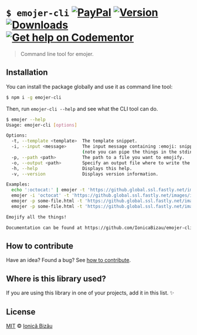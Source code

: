 # `$ emojer-cli` [![PayPal](https://img.shields.io/badge/%24-paypal-f39c12.svg)][paypal-donations] [![Version](https://img.shields.io/npm/v/emojer-cli.svg)](https://www.npmjs.com/package/emojer-cli) [![Downloads](https://img.shields.io/npm/dt/emojer-cli.svg)](https://www.npmjs.com/package/emojer-cli) [![Get help on Codementor](https://cdn.codementor.io/badges/get_help_github.svg)](https://www.codementor.io/johnnyb?utm_source=github&utm_medium=button&utm_term=johnnyb&utm_campaign=github)

> Command line tool for emojer.

## Installation

You can install the package globally and use it as command line tool:

```sh
$ npm i -g emojer-cli
```

Then, run `emojer-cli --help` and see what the CLI tool can do.

```sh
$ emojer --help
Usage: emojer-cli [options]

Options:
  -t, --template <template>  The template snippet.                            
  -i, --input <message>      The input message containing :emoji: snippets    
                             (note you can pipe the things in the stdin too). 
  -p, --path <path>          The path to a file you want to emojify.          
  -o, --output <path>        Specify an output file where to write the result.
  -h, --help                 Displays this help.                              
  -v, --version              Displays version information.                    

Examples:
  echo ':octocat:' | emojer -t 'https://github.global.ssl.fastly.net/images/icons/emoji/__EMOJI_NAME__.png'
  emojer -i 'octocat' -t 'https://github.global.ssl.fastly.net/images/icons/emoji/__EMOJI_NAME__.png'
  emojer -p some-file.html -t 'https://github.global.ssl.fastly.net/images/icons/emoji/__EMOJI_NAME__.png'
  emojer -p some-file.html -t 'https://github.global.ssl.fastly.net/images/icons/emoji/__EMOJI_NAME__.png' -o result.html

Emojify all the things!

Documentation can be found at https://github.com/IonicaBizau/emojer-cli#readme
```

## How to contribute
Have an idea? Found a bug? See [how to contribute][contributing].

## Where is this library used?
If you are using this library in one of your projects, add it in this list. :sparkles:

## License

[MIT][license] © [Ionică Bizău][website]

[paypal-donations]: https://www.paypal.com/cgi-bin/webscr?cmd=_s-xclick&hosted_button_id=RVXDDLKKLQRJW
[donate-now]: http://i.imgur.com/6cMbHOC.png

[license]: http://showalicense.com/?fullname=Ionic%C4%83%20Biz%C4%83u%20%3Cbizauionica%40gmail.com%3E%20(http%3A%2F%2Fionicabizau.net)&year=2016#license-mit
[website]: http://ionicabizau.net
[contributing]: /CONTRIBUTING.md
[docs]: /DOCUMENTATION.md